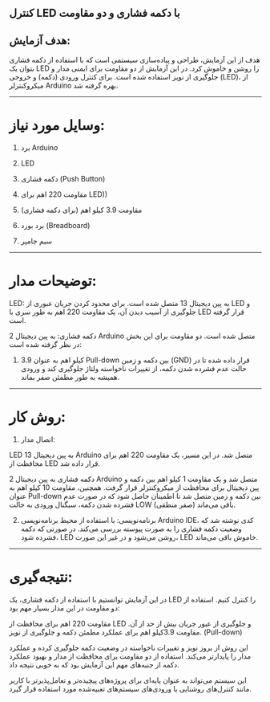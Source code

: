  ## کنترل LED با دکمه فشاری و دو مقاومت

## هدف آزمایش:

هدف از این آزمایش، طراحی و پیاده‌سازی سیستمی است که با استفاده از دکمه فشاری بتوان یک LED را روشن و خاموش کرد. در این آزمایش از دو مقاومت برای ایمنی مدار و جلوگیری از نویز استفاده شده است. برای کنترل ورودی (دکمه) و خروجی (LED)، از میکروکنترلر Arduino بهره گرفته شد.


---

# وسایل مورد نیاز:

1. برد Arduino


2. LED
3. دکمه فشاری (Push Button)
4. مقاومت 220 اهم برای LED))
5. مقاومت 3.9 کیلو اهم (برای دکمه فشاری)
6. برد بورد (Breadboard)
7. سیم‌ جامپر
---
# توضیحات مدار:
LED: به پین دیجیتال 13 متصل شده است. برای محدود کردن جریان عبوری از LED و جلوگیری از آسیب دیدن آن، یک مقاومت 220 اهم به طور سری با LED قرار گرفته است.

دکمه فشاری: به پین دیجیتال 2 Arduino متصل شده است. دو مقاومت برای این بخش در نظر گرفته شده است:

1.	3.9 کیلو اهم به عنوان Pull-down بین دکمه و زمین (GND) قرار داده شده تا در حالت عدم فشرده شدن دکمه، از تغییرات ناخواسته ولتاژ جلوگیری کند و ورودی همیشه به طور مطمئن صفر بماند.

---

# روش کار:

1. اتصال مدار:

LED به پین دیجیتال 13 Arduino متصل شد. در این مسیر، یک مقاومت 220 اهم برای محافظت از LED قرار داده شد.

دکمه فشاری به پین دیجیتال 2 Arduino متصل شد و یک مقاومت 1 کیلو اهم بین دکمه و پین دیجیتال برای محافظت از میکروکنترلر قرار گرفت. همچنین، مقاومت 10 کیلو اهم به عنوان Pull-down بین دکمه و زمین متصل شد تا اطمینان حاصل شود که در صورت عدم فشرده شدن دکمه، سیگنال ورودی به حالت LOW (صفر منطقی) باقی می‌ماند.

2. برنامه‌نویسی:
با استفاده از محیط برنامه‌نویسی Arduino IDE، کدی نوشته شد که وضعیت دکمه فشاری را به صورت پیوسته بررسی می‌کند.
در صورتی که دکمه فشرده شود، LED روشن می‌شود و در غیر این صورت، LED خاموش باقی می‌ماند.

---

# نتیجه‌گیری:

در این آزمایش توانستیم با استفاده از دکمه فشاری، یک LED را کنترل کنیم. استفاده از دو مقاومت در این مدار بسیار مهم بود:

مقاومت 220 اهم برای محافظت از LED و جلوگیری از عبور جریان بیش از حد از آن.
مقاومت 3.9کیلو اهم برای عملکرد مطمئن دکمه و جلوگیری از نویز. (Pull-down)

این روش از بروز نویز و تغییرات ناخواسته در وضعیت دکمه جلوگیری کرده و عملکرد مدار را پایدارتر می‌کند. استفاده از دو مقاومت برای محافظت از مدار و بهبود عملکرد دکمه از جنبه‌های مهم این آزمایش بود که به‌ خوبی نتیجه داد.

این سیستم می‌تواند به‌ عنوان پایه‌ای برای پروژه‌های پیچیده‌تر و تعامل‌پذیرتر با کاربر مانند کنترل‌های روشنایی یا ورودی‌های سیستم‌های تعبیه‌شده مورد استفاده قرار گیرد.
